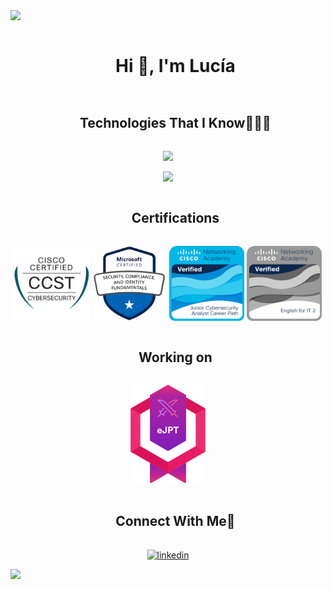 <!--divisor-->
<img src="https://user-images.githubusercontent.com/73097560/115834477-dbab4500-a447-11eb-908a-139a6edaec5c.gif">

<!--TITULO-->
<div id="user-content-toc">
  <ul align="center">
    <summary><h1 style="display: inline-block">Hi 👋, I'm Lucía</h1></summary>
  </ul>
</div>


<!--SOBRE MI-->


<!--TECNGOLOGÍAS-->
<div id="user-content-toc">
  <ul align="center">
    <summary><h2 style="display: inline-block">Technologies That I Know👨🏻‍💻</h2></summary>
  </ul>
</div>
<!--Iconos-->
<p align="center">
  <a href="https://skillicons.dev">
    <img src="https://skillicons.dev/icons?i=vue,py,c,cs,css,html,dotnet,figma,mongodb,nodejs&perline=14" />
  </a>
</p>
<p align="center">
  <a href="https://skillicons.dev">
    <img src="https://skillicons.dev/icons?i=linux,kali,debian,ubuntu,windows&perline=14" />
  </a>
</p>


<!--CERTIFICACIONES-->
<div id="user-content-toc">
  <ul align="center">
    <summary><h2 style="display: inline-block">Certifications</h2></summary>
  </ul>
</div>
<!--Logos-->
<p align="center">
<div align="center">
  <img src="/assets/cerT_CCST.png" alt="ccst" width="120">
  <img src="/assets/cert_Microsoft.png" alt="sc900" width="120">
  <img src="/assets/cert_CyberJun_cisco.png" alt="cyberjunior" width="120">
  <img src="/assets/cert_EngForIT_cisco.png" alt="engforit" width="120">
</div>
</p>

<div id="user-content-toc">
  <ul align="center">
    <summary><h2 style="display: inline-block">Working on</h2></summary>
  </ul>
</div>
<!--Logos-->
<div align="center">
  <img src="/assets/cert_ejpt.svg" alt="ejpt" width="120"> 
</div>


<!-- CONTACTO -->
<div id="user-content-toc">
  <ul align="center">
    <summary><h2 style="display: inline-block">Connect With Me🤝</h2></summary>
  </ul>
</div>

<!--icons and links-->
<p align="center">
<a href="https://www.linkedin.com/in/luciarubiohernandez/" target="blank"><img align="center" src="https://user-images.githubusercontent.com/88904952/234979284-68c11d7f-1acc-4f0c-ac78-044e1037d7b0.png" alt="linkedin" height="50" width="50" /></a>
</p>



<!--divisor-->
<img src="https://user-images.githubusercontent.com/73097560/115834477-dbab4500-a447-11eb-908a-139a6edaec5c.gif">

